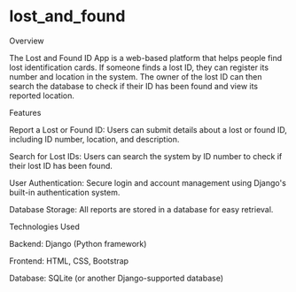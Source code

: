 # lost_and_found
Overview

The Lost and Found ID App is a web-based platform that helps people find lost identification cards. If someone finds a lost ID, they can register its number and location in the system. The owner of the lost ID can then search the database to check if their ID has been found and view its reported location.

Features

Report a Lost or Found ID: Users can submit details about a lost or found ID, including ID number, location, and description.

Search for Lost IDs: Users can search the system by ID number to check if their lost ID has been found.

User Authentication: Secure login and account management using Django's built-in authentication system.

Database Storage: All reports are stored in a database for easy retrieval.

Technologies Used

Backend: Django (Python framework)

Frontend: HTML, CSS, Bootstrap

Database: SQLite (or another Django-supported database)
